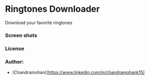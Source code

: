 # Ringtones Downloader


Download your favorite ringtones

### Screen shots

### License

### Author:

 - (Chandramohan)[https://www.linkedin.com/in/chandramohank15]